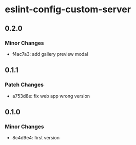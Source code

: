 # eslint-config-custom-server

## 0.2.0

### Minor Changes

- f4ac7a3: add gallery preview modal

## 0.1.1

### Patch Changes

- a753d8e: fix web app wrong version

## 0.1.0

### Minor Changes

- 8c4d9e4: first version

